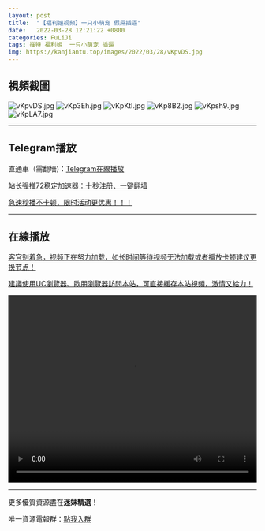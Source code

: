 ```yaml
---
layout: post
title:  "【福利姬视频】一只小萌宠 假屌插逼"
date:   2022-03-28 12:21:22 +0800
categories: FuLiJi
tags: 推特 福利姬  一只小萌宠 插逼
img: https://kanjiantu.top/images/2022/03/28/vKpvDS.jpg
---
```



## 視頻截圖

![vKpvDS.jpg](https://kanjiantu.top/images/2022/03/28/vKpvDS.jpg)
![vKp3Eh.jpg](https://kanjiantu.top/images/2022/03/28/vKp3Eh.jpg)
![vKpKtI.jpg](https://kanjiantu.top/images/2022/03/28/vKpKtI.jpg)
![vKp8B2.jpg](https://kanjiantu.top/images/2022/03/28/vKp8B2.jpg)
![vKpsh9.jpg](https://kanjiantu.top/images/2022/03/28/vKpsh9.jpg)
![vKpLA7.jpg](https://kanjiantu.top/images/2022/03/28/vKpLA7.jpg)

* * *
## Telegram播放

直通車（需翻墻)：[Telegram在線播放](https://t.me/mimeijingxuan/346)

<u>站长强推72稳定加速器：[十秒注册、一键翻墙](https://www.mimei.blog/skip/vpn.html) </u>


<u>急速秒播不卡顿，限时活动更优惠！！！</u>
* * *
## 在線播放
<u>客官别着急，视频正在努力加载，如长时间等待视频无法加载或者播放卡顿建议更换节点！</u>

<u>建議使用UC瀏覽器、歐朋瀏覽器訪問本站，可直接緩存本站視頻，激情又給力！</u>
<center><video src="https://cdn.publer.io/uploads/videos/6246cf69db279731bbdea860/5270fe4c8090db49f9ddedb42b17d59f.mp4" width="100%" height="380px" controls="controls"></video></center>


* * *
更多優質資源盡在**迷妹精選**！

唯一資源電報群：[點我入群](https://t.me/mimeijingxuan)


